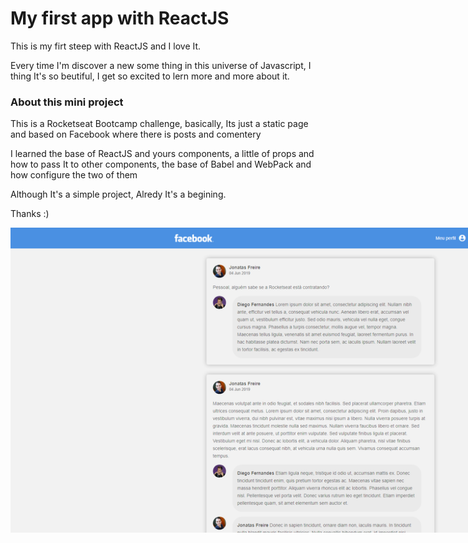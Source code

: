# My first app with ReactJS

<p>This is my firt steep with ReactJS and I love It.</p>
<p>Every time I'm discover a new some thing in this universe of Javascript, I thing It's so beutiful, I get so excited to lern more and more about it.</p>

<h3>About this mini project</h3>

<p>This is a Rocketseat Bootcamp challenge, basically, Its just a static page and based on Facebook where there is posts and comentery</p>
<p>I learned the base of ReactJS and yours components, a little of props and how to pass It to other components, the base of Babel and WebPack and how configure the two of them</p>
<p>Although It's a simple project, Alredy It's a begining.</p>
<p>Thanks :)</p>

<img src="assets/print.png" alt="" style="max-width: 1000px;">